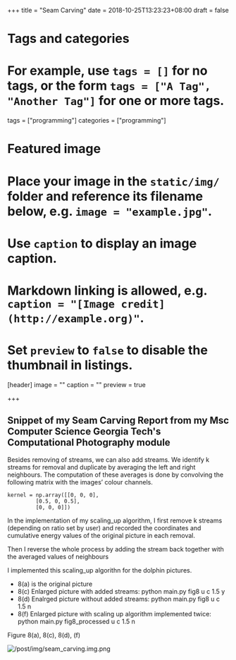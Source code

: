 +++
title = "Seam Carving"
date = 2018-10-25T13:23:23+08:00
draft = false

# Tags and categories
# For example, use `tags = []` for no tags, or the form `tags = ["A Tag", "Another Tag"]` for one or more tags.
tags = ["programming"]
categories = ["programming"]

# Featured image
# Place your image in the `static/img/` folder and reference its filename below, e.g. `image = "example.jpg"`.
# Use `caption` to display an image caption.
#   Markdown linking is allowed, e.g. `caption = "[Image credit](http://example.org)"`.
# Set `preview` to `false` to disable the thumbnail in listings.
[header]
image = ""
caption = ""
preview = true

+++
## Snippet of my Seam Carving Report from my Msc Computer Science Georgia Tech's Computational Photography module 

Besides removing of streams, we can also add streams. We identify k streams for removal and duplicate by averaging the left and right neighbours. The computation of these averages is done by convolving the following matrix with the images’ colour channels.

    kernel = np.array([[0, 0, 0],
             [0.5, 0, 0.5],
             [0, 0, 0]])

In the implementation of my scaling_up algorithm, I first remove k streams (depending on ratio set by user) and recorded the coordinates and cumulative energy values of the original picture in each removal. 

Then I reverse the whole process by adding the stream back together with the averaged values of neighbours 

I implemented this scaling_up algorithn for the dolphin pictures.

- 8(a) is the original picture 
- 8(c) Enlarged picture with added streams: python main.py fig8 u c 1.5 y  
- 8(d) Enalrged picture without added streams: python main.py fig8 u c 1.5 n  
- 8(f) Enlarged picture with scaling up algorithm implemented twice: python main.py fig8_processed u c 1.5 n  

Figure 8(a), 8(c), 8(d), (f)

<img src="/post/img/seam_carving.img.png" alt="/post/img/seam_carving.img.png">


